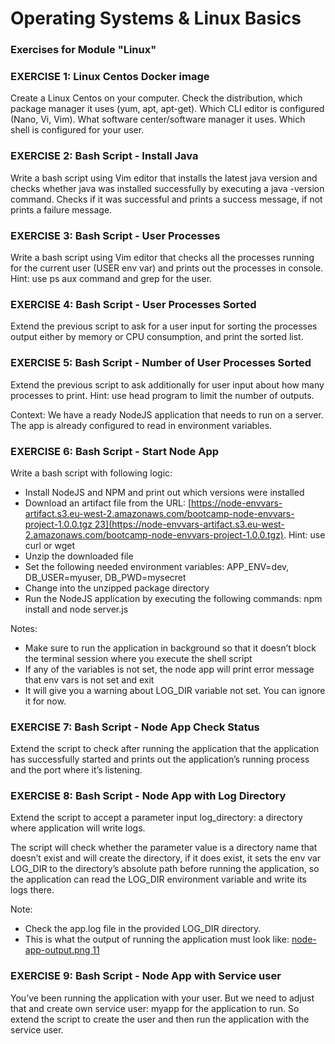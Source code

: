 # Operating Systems & Linux Basics

### **Exercises for Module "Linux"**

### **EXERCISE 1: Linux Centos Docker image**

Create a Linux Centos on your computer. Check the distribution, which package manager it uses (yum, apt, apt-get). Which CLI editor is configured (Nano, Vi, Vim). What software center/software manager it uses. Which shell is configured for your user.

### **EXERCISE 2: Bash Script - Install Java**

Write a bash script using Vim editor that installs the latest java version and checks whether java was installed successfully by executing a java -version command. Checks if it was successful and prints a success message, if not prints a failure message.

### **EXERCISE 3: Bash Script - User Processes**

Write a bash script using Vim editor that checks all the processes running for the current user (USER env var) and prints out the processes in console. Hint: use ps aux command and grep for the user.

### **EXERCISE 4: Bash Script - User Processes Sorted**

Extend the previous script to ask for a user input for sorting the processes output either by memory or CPU consumption, and print the sorted list.

### **EXERCISE 5: Bash Script - Number of User Processes Sorted**

Extend the previous script to ask additionally for user input about how many processes to print. Hint: use head program to limit the number of outputs.

Context: We have a ready NodeJS application that needs to run on a server. The app is already configured to read in environment variables.

### **EXERCISE 6: Bash Script - Start Node App**

Write a bash script with following logic:

- Install NodeJS and NPM and print out which versions were installed
- Download an artifact file from the URL: [https://node-envvars-artifact.s3.eu-west-2.amazonaws.com/bootcamp-node-envvars-project-1.0.0.tgz 23](https://node-envvars-artifact.s3.eu-west-2.amazonaws.com/bootcamp-node-envvars-project-1.0.0.tgz). Hint: use curl or wget
- Unzip the downloaded file
- Set the following needed environment variables: APP_ENV=dev, DB_USER=myuser, DB_PWD=mysecret
- Change into the unzipped package directory
- Run the NodeJS application by executing the following commands: npm install and node server.js

Notes:

- Make sure to run the application in background so that it doesn’t block the terminal session where you execute the shell script
- If any of the variables is not set, the node app will print error message that env vars is not set and exit
- It will give you a warning about LOG_DIR variable not set. You can ignore it for now.

### **EXERCISE 7: Bash Script - Node App Check Status**

Extend the script to check after running the application that the application has successfully started and prints out the application’s running process and the port where it’s listening.

### **EXERCISE 8: Bash Script - Node App with Log Directory**

Extend the script to accept a parameter input log_directory: a directory where application will write logs.

The script will check whether the parameter value is a directory name that doesn’t exist and will create the directory, if it does exist, it sets the env var LOG_DIR to the directory’s absolute path before running the application, so the application can read the LOG_DIR environment variable and write its logs there.

Note:

- Check the app.log file in the provided LOG_DIR directory.
- This is what the output of running the application must look like: [node-app-output.png 11](https://cdn.fs.teachablecdn.com/hryaYMxlRqtJSSa81yFl)

### **EXERCISE 9: Bash Script - Node App with Service user**

You’ve been running the application with your user. But we need to adjust that and create own service user: myapp for the application to run. So extend the script to create the user and then run the application with the service user.
